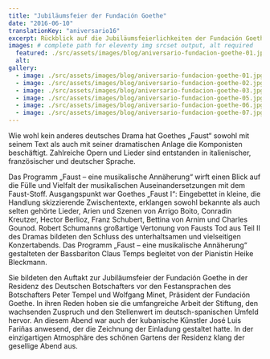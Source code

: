 ```yaml
---
title: "Jubiläumsfeier der Fundación Goethe"
date: "2016-06-10"
translationKey: "aniversario16"
excerpt: Rückblick auf die Jubiläumsfeierlichkeiten der Fundación Goethe in der Residenz des deutschen Botschafters.
images: # complete path for eleventy img srcset output, alt required
  featured: ./src/assets/images/blog/aniversario-fundacion-goethe-01.jpg
  alt:
gallery:
  - image: ./src/assets/images/blog/aniversario-fundacion-goethe-01.jpg
  - image: ./src/assets/images/blog/aniversario-fundacion-goethe-02.jpg
  - image: ./src/assets/images/blog/aniversario-fundacion-goethe-03.jpg
  - image: ./src/assets/images/blog/aniversario-fundacion-goethe-05.jpg
  - image: ./src/assets/images/blog/aniversario-fundacion-goethe-06.jpg
  - image: ./src/assets/images/blog/aniversario-fundacion-goethe-07.jpg
---
```


Wie wohl kein anderes deutsches Drama hat Goethes „Faust“ sowohl mit seinem Text als auch mit seiner dramatischen Anlage die Komponisten beschäftigt. Zahlreiche Opern und Lieder sind entstanden in italienischer, französischer und deutscher Sprache.

Das Programm „Faust – eine musikalische Annäherung“ wirft einen Blick auf die Fülle und Vielfalt der musikalischen Auseinandersetzungen mit dem Faust-Stoff. Ausgangspunkt war Goethes „Faust I“: Eingebettet in kleine, die Handlung skizzierende Zwischentexte, erklangen sowohl bekannte als auch selten gehörte Lieder, Arien und Szenen von Arrigo Boito, Conradin Kreutzer, Hector Berlioz, Franz Schubert, Bettina von Arnim und Charles Gounod. Robert Schumanns großartige Vertonung von Fausts Tod aus Teil II des Dramas bildeten den Schluss des unterhaltsamen und vielseitigen Konzertabends. Das Programm „Faust – eine musikalische Annäherung“ gestalteten der Bassbariton Claus Temps begleitet von der Pianistin Heike Bleckmann.

Sie bildeten den Auftakt zur Jubiläumsfeier der Fundación Goethe in der Residenz des Deutschen Botschafters vor den Festansprachen des Botschafters Peter Tempel und Wolfgang Minet, Präsident der Fundación Goethe. In ihren Reden hoben sie die umfangreiche Arbeit der Stiftung, den wachsenden Zuspruch und den Stellenwert im deutsch-spanischen Umfeld hervor. An diesem Abend war auch der kubanische Künstler José Luis Fariñas anwesend, der die Zeichnung der Einladung gestaltet hatte. In der einzigartigen Atmosphäre des schönen Gartens der Residenz klang der gesellige Abend aus.
